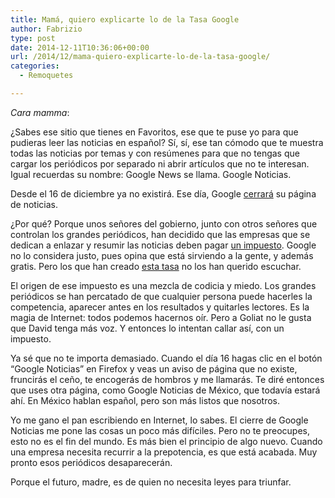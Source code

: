 ```yaml
---
title: Mamá, quiero explicarte lo de la Tasa Google
author: Fabrizio
type: post
date: 2014-12-11T10:36:06+00:00
url: /2014/12/mama-quiero-explicarte-lo-de-la-tasa-google/
categories:
  - Remoquetes

---
```

_Cara mamma_:

¿Sabes ese sitio que tienes en Favoritos, ese que te puse yo para que pudieras leer las noticias en español? Sí, sí, ese tan cómodo que te muestra todas las noticias por temas y con resúmenes para que no tengas que cargar los periódicos por separado ni abrir artículos que no te interesan. Igual recuerdas su nombre: Google News se llama. Google Noticias.

Desde el 16 de diciembre ya no existirá. Ese día, Google <a href="http://googlepolicyeurope.blogspot.com.es/2014/12/an-update-on-google-news-in-spain.html" target="_blank">cerrará</a> su página de noticias.

¿Por qué? Porque unos señores del gobierno, junto con otros señores que controlan los grandes periódicos, han decidido que las empresas que se dedican a enlazar y resumir las noticias deben pagar <a href="http://www.genbeta.com/actualidad/como-funcionara-la-tasa-google-que-el-gobierno-ha-introducido-en-la-reforma-de-la-lpi" target="_blank">un impuesto</a>. Google no lo considera justo, pues opina que está sirviendo a la gente, y además gratis. Pero los que han creado <a href="http://estaticos.elmundo.es/documentos/2014/02/14/anteproyecto.pdf" target="_blank">esta tasa</a> no los han querido escuchar.

El origen de ese impuesto es una mezcla de codicia y miedo. Los grandes periódicos se han percatado de que cualquier persona puede hacerles la competencia, aparecer antes en los resultados y quitarles lectores. Es la magia de Internet: todos podemos hacernos oír. Pero a Goliat no le gusta que David tenga más voz. Y entonces lo intentan callar así, con un impuesto.

Ya sé que no te importa demasiado. Cuando el día 16 hagas clic en el botón &#8220;Google Noticias&#8221; en Firefox y veas un aviso de página que no existe, fruncirás el ceño, te encogerás de hombros y me llamarás. Te diré entonces que uses otra página, como Google Noticias de México, que todavía estará ahí. En México hablan español, pero son más listos que nosotros.

Yo me gano el pan escribiendo en Internet, lo sabes. El cierre de Google Noticias me pone las cosas un poco más difíciles. Pero no te preocupes, esto no es el fin del mundo. Es más bien el principio de algo nuevo. Cuando una empresa necesita recurrir a la prepotencia, es que está acabada. Muy pronto esos periódicos desaparecerán.

Porque el futuro, madre, es de quien no necesita leyes para triunfar.